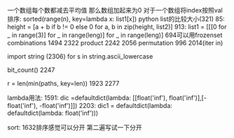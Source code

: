 

一个数组每个数都减去平均值 那么数组加起来为0
对于一个数组将index按照val排序: sorted(range(n), key=lambda x: list1[x])
python list的比较大小(321)
85: height = [a + b if b != 0  else  0  for a, b in  zip(height, list2)]
913: list1 = [[[0  for _ in  range(3)] for _ in  range(leng)] for _ in  range(leng)]
694可以用frozenset
combinations 1494 2322
product 2242 2056
permutation 996 2014(iter in)

import string (2306)
for s in string.ascii_lowercase

bit_count() 2247

r = len(min(paths, key=len)) 1923 2277

lambda用法:
1591: dic =defaultdict(lambda: [[float('inf'), float('inf')],[-float('inf'), -float('inf')]])
2203: dic1 = defaultdict(lambda: defaultdict(lambda: float('inf')))

sort: 1632排序感觉可以分开 第二遍写试一下分开


<!--stackedit_data:
eyJoaXN0b3J5IjpbLTExNjg2MzExODFdfQ==
-->
